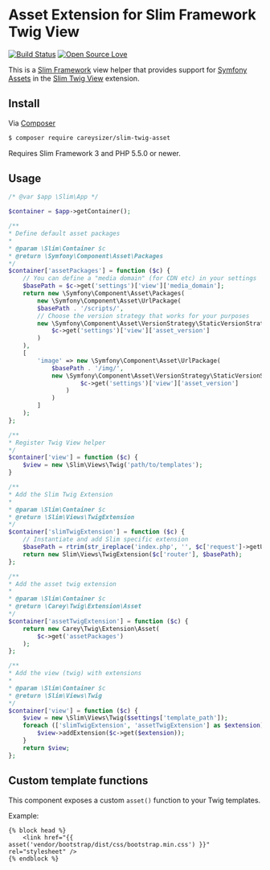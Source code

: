 # Asset Extension for Slim Framework Twig View

[![Build Status](https://api.travis-ci.org/careysizer/slim-twig-asset.svg?branch=master)](https://travis-ci.org/careysizer/slim-twig-asset)
[![Open Source Love](https://badges.frapsoft.com/os/mit/mit.svg?v=102)](https://github.com/careysizer/slim-twig-asset/blob/master/LICENSE.md)


This is a [Slim Framework](https://github.com/slimphp/Slim) view helper that provides support for [Symfony Assets](https://github.com/symfony/asset) in the [Slim Twig View](https://github.com/slimphp/Twig-View) extension.

## Install

Via [Composer](https://getcomposer.org/)

```bash
$ composer require careysizer/slim-twig-asset
```

Requires Slim Framework 3 and PHP 5.5.0 or newer.

## Usage

```php
/* @var $app \Slim\App */

$container = $app->getContainer();

/**
* Define default asset packages
*
* @param \Slim\Container $c
* @return \Symfony\Component\Asset\Packages
*/
$container['assetPackages'] = function ($c) {
    // You can define a "media domain" (for CDN etc) in your settings
    $basePath = $c->get('settings')['view']['media_domain'];
    return new \Symfony\Component\Asset\Packages(
        new \Symfony\Component\Asset\UrlPackage(
        $basePath . '/scripts/',
        // Choose the version strategy that works for your purposes
        new \Symfony\Component\Asset\VersionStrategy\StaticVersionStrategy(
            $c->get('settings')['view']['asset_version']
        )
    ),
    [
        'image' => new \Symfony\Component\Asset\UrlPackage(
            $basePath . '/img/',
            new \Symfony\Component\Asset\VersionStrategy\StaticVersionStrategy(
                    $c->get('settings')['view']['asset_version']
                )
            )
        ]
    );
};

/**
* Register Twig View helper
*/
$container['view'] = function ($c) {
    $view = new \Slim\Views\Twig('path/to/templates');
}

/**
* Add the Slim Twig Extension
*
* @param \Slim\Container $c
* @return \Slim\Views\TwigExtension
*/
$container['slimTwigExtension'] = function ($c) {
    // Instantiate and add Slim specific extension
    $basePath = rtrim(str_ireplace('index.php', '', $c['request']->getUri()->getBasePath()), '/');
    return new Slim\Views\TwigExtension($c['router'], $basePath);
};

/**
* Add the asset twig extension
*
* @param \Slim\Container $c
* @return \Carey\Twig\Extension\Asset
*/
$container['assetTwigExtension'] = function ($c) {
    return new Carey\Twig\Extension\Asset(
        $c->get('assetPackages')
    );
};

/**
* Add the view (twig) with extensions
*
* @param \Slim\Container $c
* @return \Slim\Views\Twig
*/
$container['view'] = function ($c) {
    $view = new \Slim\Views\Twig($settings['template_path']);
    foreach (['slimTwigExtension', 'assetTwigExtension'] as $extension) {
        $view->addExtension($c->get($extension));
    }
    return $view;
};

```

## Custom template functions

This component exposes a custom `asset()` function to your Twig templates.

Example:
```
{% block head %}
    <link href="{{ asset('vendor/bootstrap/dist/css/bootstrap.min.css') }}" rel="stylesheet" />
{% endblock %}
```